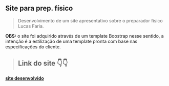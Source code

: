 <h2> Site para prep. físico </h2>
<blockquote>Desenvolvimento de um site apresentativo sobre o preparador físico Lucas Faria. </blockquote>
<b>OBS:</b> o site foi adquirido através de um template Boostrap nesse sentido, a intenção é a estilização de uma template pronta com base nas especificações do cliente.
<blockquote><h2>Link do site 👇👇</h2></blockquote>
<a href="https://lucasfaria.netlify.app/"> <b>site desenvolvido</b> </a>
